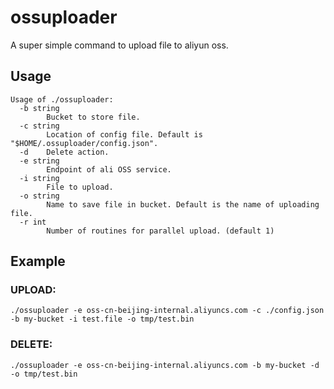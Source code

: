 # ossuploader

A super simple command to upload file to aliyun oss.

## Usage

```
Usage of ./ossuploader:
  -b string
        Bucket to store file.
  -c string
        Location of config file. Default is "$HOME/.ossuploader/config.json".
  -d    Delete action.
  -e string
        Endpoint of ali OSS service.
  -i string
        File to upload.
  -o string
        Name to save file in bucket. Default is the name of uploading file.
  -r int
        Number of routines for parallel upload. (default 1)
```

## Example

### UPLOAD:
`./ossuploader -e oss-cn-beijing-internal.aliyuncs.com -c ./config.json -b my-bucket -i test.file -o tmp/test.bin`

### DELETE:
`./ossuploader -e oss-cn-beijing-internal.aliyuncs.com -b my-bucket -d -o tmp/test.bin`

